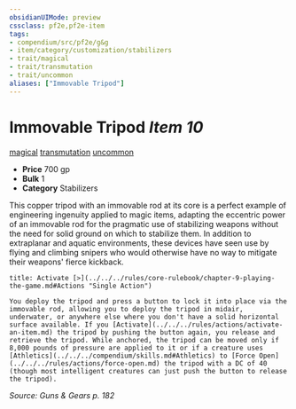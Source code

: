 ```yaml
---
obsidianUIMode: preview
cssclass: pf2e,pf2e-item
tags:
- compendium/src/pf2e/g&g
- item/category/customization/stabilizers
- trait/magical
- trait/transmutation
- trait/uncommon
aliases: ["Immovable Tripod"]
---
```

# Immovable Tripod *Item 10*  
[magical](../../../rules/traits/magical.md)  [transmutation](../../../rules/traits/transmutation.md)  [uncommon](../../../rules/traits/uncommon.md)  

- **Price** 700 gp
- **Bulk** 1
- **Category** Stabilizers

This copper tripod with an immovable rod at its core is a perfect example of engineering ingenuity applied to magic items, adapting the eccentric power of an immovable rod for the pragmatic use of stabilizing weapons without the need for solid ground on which to stabilize them. In addition to extraplanar and aquatic environments, these devices have seen use by flying and climbing snipers who would otherwise have no way to mitigate their weapons' fierce kickback.

```ad-embed-ability
title: Activate [>](../../../rules/core-rulebook/chapter-9-playing-the-game.md#Actions "Single Action")

You deploy the tripod and press a button to lock it into place via the immovable rod, allowing you to deploy the tripod in midair, underwater, or anywhere else where you don't have a solid horizontal surface available. If you [Activate](../../../rules/actions/activate-an-item.md) the tripod by pushing the button again, you release and retrieve the tripod. While anchored, the tripod can be moved only if 8,000 pounds of pressure are applied to it or if a creature uses [Athletics](../../../compendium/skills.md#Athletics) to [Force Open](../../../rules/actions/force-open.md) the tripod with a DC of 40 (though most intelligent creatures can just push the button to release the tripod).
```

*Source: Guns & Gears p. 182*
